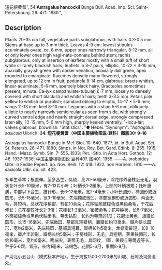 短花梗黄耆",
54.**Astragalus hancockii** Bunge Bull. Acad. Imp. Sci. Saint-Pétersbourg. 26: 471. 1880.",

## Description
Plants 20-35 cm tall, vegetative parts subglabrous, with hairs 0.3-0.5 mm. Stems at base up to 3 mm thick. Leaves 4-9 cm; lowest stipules acuminately ovate, ca. 6 mm, upper ones narrowly triangular, 8-12 mm, all or only lower ones high vagi-nate-connate behind stem; rachis subglabrous, only at insertion of leaflets mostly with a small tuft of short white or rarely blackish hairs; leaflets in 3-7 pairs, elliptic, 10-22 × 3-10 mm, abaxially grayish green with darker venation, adaxially dull green, apex rounded to emarginate. Racemes densely many flowered, strongly elongated, up to 12 cm in fruit; peduncle 8-14 cm, glabrous; bracts whitish, linear-acuminate, 5-6 mm, sparsely black hairy. Bracteoles sometimes present, minute. Ca-lyx campanulate-tubular, 6-7 mm, loosely to densely covered with short blackish and whitish hairs; teeth 3-3.5 mm. Petals pale yellow to whitish or purplish; standard oblong to elliptic, 14-17 × 5-6 mm; wings 11-13 mm; keel 8-10 mm. Legumes with a stipe 5-6 mm, obliquely elliptic to nearly narrowly semicircular as seen from side, with strongly curved ventral edge and nearly straight dorsal edge, strongly compressed later-ally, 10-15 mm, 5-6 mm high, sharply keeled ventrally, 1-locu-lar; valves glabrous, brownish.
  "Statistics": "● Hebei.
  "Synonym": "*Astragalus saxicola* Ulbrich.
**34. 短花梗黄耆（中国主要植物图说·豆科）图版30: 9-18**

Astragalus hancockii Bunge in Mel. Biol. 10: 640. 1877; id. in Bull. Acad. Sci. St. Petersb. 26: 471. 1880; Simps. in Not. Roy. Bot. Gard. Edinb. 8: 255. 1915; Hand. -Mazz. Symb. Sin. 7: 555. 1933; Pet. -Stib. in Acta Hort. Gothob. 12: 46. 1937-1938; 中国主要植物图说·豆科407. 图401. 1955. ——A. oroboides Ulbr. in Fedde Repert. Sp. Nov. Beih. 12: 418. 1922. non Hornem. 1810.——A. saxicola Ulbr. op. cit. 423.

多年生草本；根直伸。茎多丛生，具棱，高20-50厘米，除花序外全株近无毛。羽状复叶长5-10厘米，有7-13片小叶；叶柄长1-2厘米，上部的叶柄极短；托叶膜质，中部以下合生，披针形，长6-12毫米，宽2-4毫米；小叶长圆形，椭圆形或近圆形，长5-15毫米，宽3-10毫米，先端钝或微凹，基部宽楔形或近圆形，两面无毛，具短柄。总状花序稍密，有花10余朵；花序轴疏被棕色或黑色柔毛，于花后伸长；总花梗较叶长2-3倍；花梗长1-2毫米，密被柔毛；花萼钟状，长6-7毫米，外面被棕色或黑色伏贴柔毛，萼齿钻形，长约为萼筒的1/2；花冠淡黄色，旗瓣长圆形，长15-16毫米，先端微凹，基部具短瓣柄，翼瓣长约13毫米，瓣片狭长圆形，宽约2毫米，先端钝圆，基部具短耳，瓣柄长约5毫米，龙骨瓣最短，长9-10毫米，瓣片半卵形，瓣柄长约5毫米；子房线形，无毛，具短柄。荚果狭卵形，长约16毫米，宽约6毫米，两端尖，表面无毛，具网纹，1室，果颈与萼筒近等长，种子5-6颗，肾形，长约1毫米，暗褐色。花期5-6月，果期8-9月。

产河北小五台山（模式标本产地）。生于海拔1500-2700米的山坡、石隙及沟旁湿处。
